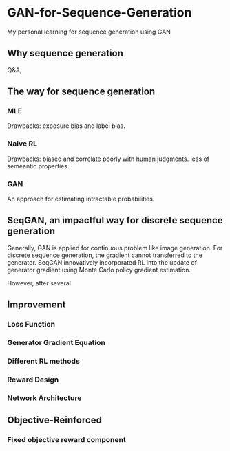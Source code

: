# GAN-for-Sequence-Generation
My personal learning for sequence generation using GAN

## Why sequence generation
Q&A, 

## The way for sequence generation
### MLE
Drawbacks: exposure bias and label bias.
### Naive RL
Drawbacks: biased and correlate poorly with human judgments. less of semeantic properties.
### GAN
An approach for estimating intractable probabilities.

## SeqGAN, an impactful way for discrete sequence generation
Generally, GAN is applied for continuous problem like image generation. For discrete sequence generation, the gradient cannot transferred to the generator. SeqGAN innovatively incorporated RL into the update of generator gradient using Monte Carlo policy gradient estimation. 

However, after several 

## Improvement 
### Loss Function
### Generator Gradient Equation
### Different RL methods
### Reward Design
### Network Architecture

## Objective-Reinforced
### Fixed objective reward component
